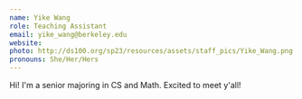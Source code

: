 ```yaml
---
name: Yike Wang
role: Teaching Assistant
email: yike_wang@berkeley.edu
website: 
photo: http://ds100.org/sp23/resources/assets/staff_pics/Yike_Wang.png
pronouns: She/Her/Hers
---
```

Hi! I'm a senior majoring in CS and Math. Excited to meet y'all!
